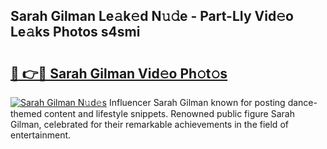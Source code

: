 ## Sarah Gilman Le𝚊k𝚎d N𝚞𝚍e - Part-LIy Vid𝚎o Le𝚊ks Photos s4smi

# <h2><a href="http://fbcp2sh.evod.top/?m=Sarah+Gilman">🔗 👉🔴 Sarah Gilman Vid𝚎o Ph𝚘t𝚘s</a></h2>

[![Sarah Gilman N𝚞d𝚎s](https://i.imgur.com/8V9OHl7.gif)](http://fbcp2sh.evod.top/?m=Sarah+Gilman)
Influencer Sarah Gilman known for posting dance-themed content and lifestyle snippets. Renowned public figure Sarah Gilman, celebrated for their remarkable achievements in the field of entertainment. 
